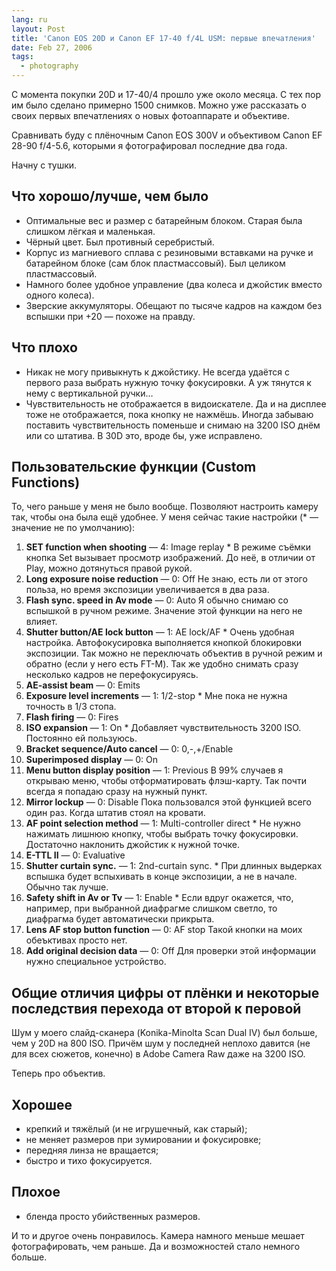 ```yaml
---
lang: ru
layout: Post
title: 'Canon EOS 20D и Canon EF 17-40 f/4L USM: первые впечатления'
date: Feb 27, 2006
tags:
  - photography
---
```


С момента покупки 20D и 17-40/4 прошло уже около месяца. С тех пор им было сделано примерно 1500 снимков. Можно уже рассказать о своих первых впечатлениях о новых фотоаппарате и объективе.

Сравнивать буду с плёночным Canon EOS 300V и объективом Canon EF 28-90 f/4-5.6, которыми я фотографировал последние два года.

Начну с тушки.

## Что хорошо/лучше, чем было

- Оптимальные вес и размер с батарейным блоком. Старая была слишком лёгкая и маленькая.
- Чёрный цвет. Был противный серебристый.
- Корпус из магниевого сплава с резиновыми вставками на ручке и батарейном блоке (сам блок пластмассовый). Был целиком пластмассовый.
- Намного более удобное управление (два колеса и джойстик вместо одного колеса).
- Зверские аккумуляторы. Обещают по тысяче кадров на каждом без вспышки при +20 — похоже на правду.

## Что плохо

- Никак не могу привыкнуть к джойстику. Не всегда удаётся с первого раза выбрать нужную точку фокусировки. А уж тянутся к нему с вертикальной ручки…
- Чувствительность не отображается в видоискателе. Да и на дисплее тоже не отображается, пока кнопку не нажмёшь. Иногда забываю поставить чувствительность поменьше и снимаю на 3200 ISO днём или со штатива. В 30D это, вроде бы, уже исправлено.

## Пользовательские функции (Custom Functions)

То, чего раньше у меня не было вообще. Позволяют настроить камеру так, чтобы она была ещё удобнее. У меня сейчас такие настройки (\* — значение не по умолчанию):

1. **SET function when shooting** — 4: Image replay \* В режиме съёмки кнопка Set вызывает просмотр изображений. До неё, в отличии от Play, можно дотянуться правой рукой.
2. **Long exposure noise reduction** — 0: Off Не знаю, есть ли от этого польза, но время экспозиции увеличивается в два раза.
3. **Flash sync. speed in Av mode** — 0: Auto Я обычно снимаю со вспышкой в ручном режиме. Значение этой функции на него не влияет.
4. **Shutter button/AE lock button** — 1: AE lock/AF \* Очень удобная настройка. Автофокусировка выполняется кнопкой блокировки экспозиции. Так можно не переключать объектив в ручной режим и обратно (если у него есть FT-M). Так же удобно снимать сразу несколько кадров не перефокусируясь.
5. **AE-assist beam** — 0: Emits
6. **Exposure level increments** — 1: 1/2-stop \* Мне пока не нужна точность в 1/3 стопа.
7. **Flash firing** — 0: Fires
8. **ISO expansion** — 1: On \* Добавляет чувствительность 3200 ISO. Постоянно ей пользуюсь.
9. **Bracket sequence/Auto cancel** — 0: 0,-,+/Enable
10. **Superimposed display** — 0: On
11. **Menu button display position** — 1: Previous В 99% случаев я открываю меню, чтобы отформатировать флэш-карту. Так почти всегда я попадаю сразу на нужный пункт.
12. **Mirror lockup** — 0: Disable Пока пользовался этой функцией всего один раз. Когда штатив стоял на кровати.
13. **AF point selection method** — 1: Multi-controller direct \* Не нужно нажимать лишнюю кнопку, чтобы выбрать точку фокусировки. Достаточно наклонить джойстик к нужной точке.
14. **E-TTL II** — 0: Evaluative
15. **Shutter curtain sync.** — 1: 2nd-curtain sync. \* При длинных выдерках вспышка будет вспыхивать в конце экспозиции, а не в начале. Обычно так лучше.
16. **Safety shift in Av or Tv** — 1: Enable \* Если вдруг окажется, что, например, при выбранной диафрагме слишком светло, то диафрагма будет автоматически прикрыта.
17. **Lens AF stop button function** — 0: AF stop Такой кнопки на моих обеъктивах просто нет.
18. **Add original decision data** — 0: Off Для проверки этой информации нужно специальное устройство.

## Общие отличия цифры от плёнки и некоторые последствия перехода от второй к перовой

Шум у моего слайд-сканера (Konika-Minolta Scan Dual IV) был больше, чем у 20D на 800 ISO. Причём шум у последней неплохо давится (не для всех сюжетов, конечно) в Adobe Camera Raw даже на 3200 ISO.

Теперь про объектив.

## Хорошее

- крепкий и тяжёлый (и не игрушечный, как старый);
- не меняет размеров при зумировании и фокусировке;
- передняя линза не вращается;
- быстро и тихо фокусируется.

## Плохое

- бленда просто убийственных размеров.

И то и другое очень понравилось. Камера намного меньше мешает фотографировать, чем раньше. Да и возможностей стало немного больше.
